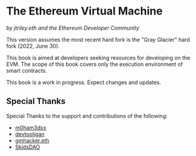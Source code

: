 # The Ethereum Virtual Machine

_by jtriley.eth and the Ethereum Developer Community_

This version assumes the most recent hard fork is the "Gray Glacier" hard fork (2022, June 30).

This book is aimed at developers seeking resources for developing on the EVM. The scope of this book
covers only the execution environment of smart contracts.

This book is a work in progress. Expect changes and updates.

## Special Thanks

Special Thanks to the support and contributions of the following:

- [m0ham3dxx](https://twitter.com/m0ham3dxx)
- [devtooligan](https://twitter.com/devtooligan)
- [gmhacker.eth](https://twitter.com/GonRMagalhaes)
- [SkidsDAO](https://twitter.com/SkidsDAO)
